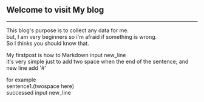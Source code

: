 ## Welcome to visit My blog  
---------  
  
This blog's purpose is to collect any data for me.  
but, I am very beginners so i'm afraid if something is wrong.  
So I thinks you should know that.  

My firstpost is how to Markdown input new_line  
it's very simple just to add two space when the end of the sentence;  and new line add '#'

 for example  
 sentence1.(twospace here)  
 successed input new_line
